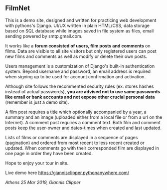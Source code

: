 ## FilmNet

This is a demo site, designed and written for practicing web development with pythons's Django. UI/UX written in plain HTML/CSS, data storage based on SQL database while images saved in file system as files, email sending powered by smtp.gmail.com.

It works like a __forum consisted of users, film posts and comments__ on films. Data are visible to all site visitors but only registered users can post new films and comments as well as modify or delete their own posts.

Users management is a customization of Django's built-in authentication system. Beyond username and password, an email address is required when signing up to be used for account confirmation and activation.

Although site follows the recommented security rules (ex. stores hashes instead of actual passwords), __you are advised not to use same passwords like email or bank accounts and not expose other crucial personal data__ (remember is just a demo site).

A film post requires a title which optionally accompanied by a year, a summary and an image (uploaded either from a local file or from a url on the Internet). A comment post requires a comment text. Both film and comment posts keep the user-owner and dates-times when created and last updated.

Lists of films or comments are displayed in a sequence of pages (pagination) and ordered from most recent to less recent created or updated. When comments go with their corresponded film are displayed in one page in order they have been created.

Hope to enjoy your tour in site.

Live demo here https://giannisclipper.pythonanywhere.com/

_Athens 25 Mar 2019, Giannis Clipper_